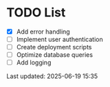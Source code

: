 # TODO List

- [x] Add error handling
- [ ] Implement user authentication
- [ ] Create deployment scripts
- [ ] Optimize database queries
- [ ] Add logging

Last updated: 2025-06-19 15:35
